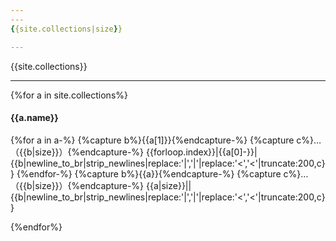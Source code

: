 ```yaml
---
---
{{site.collections|size}}

---
```

{{site.collections}}

---
{%for a in site.collections%}
#### {{a.name}}

{%for a in a-%}
{%capture b%}{{a[1]}}{%endcapture-%}
{%capture c%}…（{{b|size}}）{%endcapture-%}
{{forloop.index}}|{{a[0]-}}|{{b|newline_to_br|strip_newlines|replace:'|','&vert;'|replace:'<','&lt;'|truncate:200,c}}
{%endfor-%}
{%capture b%}{{a}}{%endcapture-%}
{%capture c%}…（{{b|size}}）{%endcapture-%}
{{a|size}}||{{b|newline_to_br|strip_newlines|replace:'|','&vert;'|replace:'<','&lt;'|truncate:200,c}}

{%endfor%}
